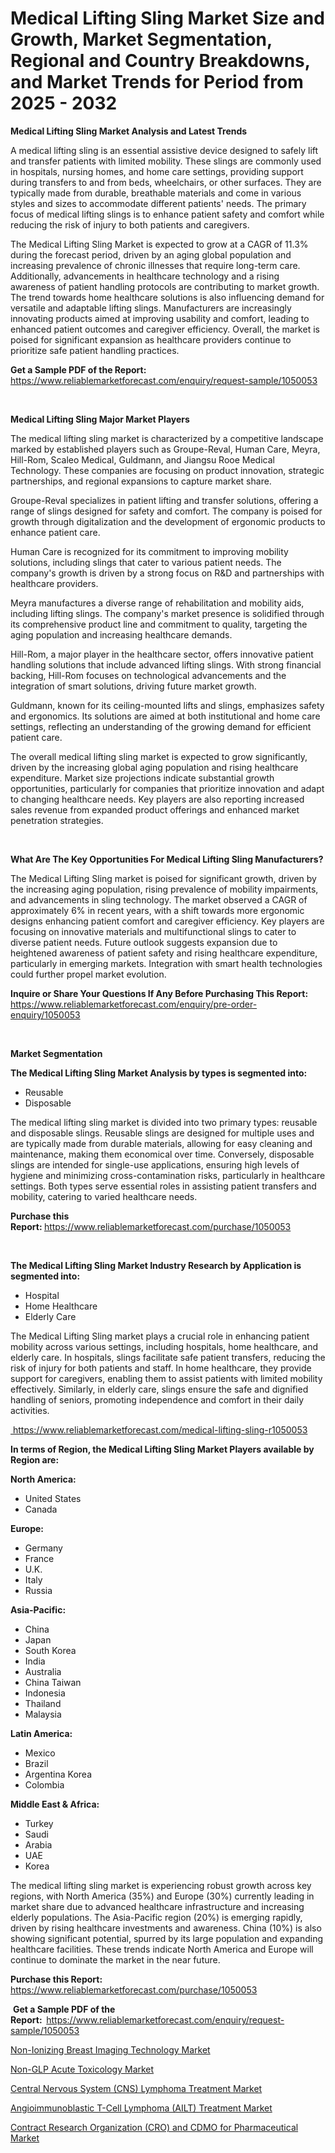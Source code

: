 <p><h1>Medical Lifting Sling Market Size and Growth, Market Segmentation, Regional and Country Breakdowns, and Market Trends for Period from 2025 -  2032</h1></p><p><strong>Medical Lifting Sling Market Analysis and Latest Trends</strong></p>
<p><p>A medical lifting sling is an essential assistive device designed to safely lift and transfer patients with limited mobility. These slings are commonly used in hospitals, nursing homes, and home care settings, providing support during transfers to and from beds, wheelchairs, or other surfaces. They are typically made from durable, breathable materials and come in various styles and sizes to accommodate different patients' needs. The primary focus of medical lifting slings is to enhance patient safety and comfort while reducing the risk of injury to both patients and caregivers.</p><p>The Medical Lifting Sling Market is expected to grow at a CAGR of 11.3% during the forecast period, driven by an aging global population and increasing prevalence of chronic illnesses that require long-term care. Additionally, advancements in healthcare technology and a rising awareness of patient handling protocols are contributing to market growth. The trend towards home healthcare solutions is also influencing demand for versatile and adaptable lifting slings. Manufacturers are increasingly innovating products aimed at improving usability and comfort, leading to enhanced patient outcomes and caregiver efficiency. Overall, the market is poised for significant expansion as healthcare providers continue to prioritize safe patient handling practices.</p></p>
<p><strong>Get a Sample PDF of the Report:&nbsp;</strong> <a href="https://www.reliablemarketforecast.com/enquiry/request-sample/1050053?utm_campaign=1897&utm_medium=2&utm_source=Github&utm_content=ia&utm_term=03032025&utm_id=medical-lifting-sling">https://www.reliablemarketforecast.com/enquiry/request-sample/1050053</a></p>
<p>&nbsp;</p>
<p><strong>Medical Lifting Sling Major Market Players</strong></p>
<p><p>The medical lifting sling market is characterized by a competitive landscape marked by established players such as Groupe-Reval, Human Care, Meyra, Hill-Rom, Scaleo Medical, Guldmann, and Jiangsu Rooe Medical Technology. These companies are focusing on product innovation, strategic partnerships, and regional expansions to capture market share.</p><p>Groupe-Reval specializes in patient lifting and transfer solutions, offering a range of slings designed for safety and comfort. The company is poised for growth through digitalization and the development of ergonomic products to enhance patient care. </p><p>Human Care is recognized for its commitment to improving mobility solutions, including slings that cater to various patient needs. The company's growth is driven by a strong focus on R&D and partnerships with healthcare providers.</p><p>Meyra manufactures a diverse range of rehabilitation and mobility aids, including lifting slings. The company's market presence is solidified through its comprehensive product line and commitment to quality, targeting the aging population and increasing healthcare demands.</p><p>Hill-Rom, a major player in the healthcare sector, offers innovative patient handling solutions that include advanced lifting slings. With strong financial backing, Hill-Rom focuses on technological advancements and the integration of smart solutions, driving future market growth.</p><p>Guldmann, known for its ceiling-mounted lifts and slings, emphasizes safety and ergonomics. Its solutions are aimed at both institutional and home care settings, reflecting an understanding of the growing demand for efficient patient care.</p><p>The overall medical lifting sling market is expected to grow significantly, driven by the increasing global aging population and rising healthcare expenditure. Market size projections indicate substantial growth opportunities, particularly for companies that prioritize innovation and adapt to changing healthcare needs. Key players are also reporting increased sales revenue from expanded product offerings and enhanced market penetration strategies.</p></p>
<p>&nbsp;</p>
<p><strong>What Are The Key Opportunities For Medical Lifting Sling Manufacturers?</strong></p>
<p><p>The Medical Lifting Sling market is poised for significant growth, driven by the increasing aging population, rising prevalence of mobility impairments, and advancements in sling technology. The market observed a CAGR of approximately 6% in recent years, with a shift towards more ergonomic designs enhancing patient comfort and caregiver efficiency. Key players are focusing on innovative materials and multifunctional slings to cater to diverse patient needs. Future outlook suggests expansion due to heightened awareness of patient safety and rising healthcare expenditure, particularly in emerging markets. Integration with smart health technologies could further propel market evolution.</p></p>
<p><strong>Inquire or Share Your Questions If Any Before Purchasing This Report:</strong> <a href="https://www.reliablemarketforecast.com/enquiry/pre-order-enquiry/1050053?utm_campaign=1897&utm_medium=2&utm_source=Github&utm_content=ia&utm_term=03032025&utm_id=medical-lifting-sling">https://www.reliablemarketforecast.com/enquiry/pre-order-enquiry/1050053</a></p>
<p>&nbsp;</p>
<p><strong>Market Segmentation</strong></p>
<p><strong>The Medical Lifting Sling Market Analysis by types is segmented into:</strong></p>
<p><ul><li>Reusable</li><li>Disposable</li></ul></p>
<p><p>The medical lifting sling market is divided into two primary types: reusable and disposable slings. Reusable slings are designed for multiple uses and are typically made from durable materials, allowing for easy cleaning and maintenance, making them economical over time. Conversely, disposable slings are intended for single-use applications, ensuring high levels of hygiene and minimizing cross-contamination risks, particularly in healthcare settings. Both types serve essential roles in assisting patient transfers and mobility, catering to varied healthcare needs.</p></p>
<p><strong>Purchase this Report:&nbsp;</strong><a href="https://www.reliablemarketforecast.com/purchase/1050053?utm_campaign=1897&utm_medium=2&utm_source=Github&utm_content=ia&utm_term=03032025&utm_id=medical-lifting-sling">https://www.reliablemarketforecast.com/purchase/1050053</a></p>
<p>&nbsp;</p>
<p><strong>The Medical Lifting Sling Market Industry Research by Application is segmented into:</strong></p>
<p><ul><li>Hospital</li><li>Home Healthcare</li><li>Elderly Care</li></ul></p>
<p><p>The Medical Lifting Sling market plays a crucial role in enhancing patient mobility across various settings, including hospitals, home healthcare, and elderly care. In hospitals, slings facilitate safe patient transfers, reducing the risk of injury for both patients and staff. In home healthcare, they provide support for caregivers, enabling them to assist patients with limited mobility effectively. Similarly, in elderly care, slings ensure the safe and dignified handling of seniors, promoting independence and comfort in their daily activities.</p></p>
<p><a href="https://www.reliablemarketforecast.com/medical-lifting-sling-r1050053?utm_campaign=1897&utm_medium=2&utm_source=Github&utm_content=ia&utm_term=03032025&utm_id=medical-lifting-sling">&nbsp;https://www.reliablemarketforecast.com/medical-lifting-sling-r1050053</a></p>
<p><strong>In terms of Region, the Medical Lifting Sling Market Players available by Region are:</strong></p>
<p>
    <p> <strong> North America: </strong>
        <ul>
            <li>United States</li>
            <li>Canada</li>
        </ul>
        </p> 
    <p> <strong> Europe: </strong>
        <ul>
            <li>Germany</li>
            <li>France</li>
            <li>U.K.</li>
            <li>Italy</li>
            <li>Russia</li>
        </ul>
        </p> 
    <p> <strong> Asia-Pacific: </strong>
        <ul>
            <li>China</li>
            <li>Japan</li>
            <li>South Korea</li>
            <li>India</li>
            <li>Australia</li>
            <li>China Taiwan</li>
            <li>Indonesia</li>
            <li>Thailand</li>
            <li>Malaysia</li>
        </ul>
        </p> 
    <p> <strong> Latin America: </strong>
        <ul>
            <li>Mexico</li>
            <li>Brazil</li>
            <li>Argentina Korea</li>
            <li>Colombia</li>
        </ul>
        </p> 
    <p> <strong> Middle East & Africa: </strong>
        <ul>
            <li>Turkey</li>
            <li>Saudi</li>
            <li>Arabia</li>
            <li>UAE</li>
            <li>Korea</li>
        </ul>
    </p>
    </p>
<p><p>The medical lifting sling market is experiencing robust growth across key regions, with North America (35%) and Europe (30%) currently leading in market share due to advanced healthcare infrastructure and increasing elderly populations. The Asia-Pacific region (20%) is emerging rapidly, driven by rising healthcare investments and awareness. China (10%) is also showing significant potential, spurred by its large population and expanding healthcare facilities. These trends indicate North America and Europe will continue to dominate the market in the near future.</p></p>
<p><strong>Purchase this Report: </strong><a href="https://www.reliablemarketforecast.com/purchase/1050053?utm_campaign=1897&utm_medium=2&utm_source=Github&utm_content=ia&utm_term=03032025&utm_id=medical-lifting-sling">https://www.reliablemarketforecast.com/purchase/1050053</a></p>
<p>&nbsp;<strong>Get a Sample PDF of the Report:&nbsp;&nbsp;</strong><a href="https://www.reliablemarketforecast.com/enquiry/request-sample/1050053?utm_campaign=1897&utm_medium=2&utm_source=Github&utm_content=ia&utm_term=03032025&utm_id=medical-lifting-sling">https://www.reliablemarketforecast.com/enquiry/request-sample/1050053</a></p>
<p><strong></strong></p>
<p><p><a href="https://github.com/kimanyuzuga/Market-Research-Report-List-1/blob/main/non-ionizing-breast-imaging-technology-market.md?utm_campaign=1897&utm_medium=2&utm_source=Github&utm_content=ia&utm_term=03032025&utm_id=medical-lifting-sling">Non-Ionizing Breast Imaging Technology Market</a></p><p><a href="https://github.com/ludongfomban/Market-Research-Report-List-1/blob/main/non-glp-acute-toxicology-market.md?utm_campaign=1897&utm_medium=2&utm_source=Github&utm_content=ia&utm_term=03032025&utm_id=medical-lifting-sling">Non-GLP Acute Toxicology Market</a></p><p><a href="https://github.com/giardafshaxb/Market-Research-Report-List-1/blob/main/central-nervous-system-cns-lymphoma-treatment-market.md?utm_campaign=1897&utm_medium=2&utm_source=Github&utm_content=ia&utm_term=03032025&utm_id=medical-lifting-sling">Central Nervous System (CNS) Lymphoma Treatment Market</a></p><p><a href="https://github.com/naulasulakr0/Market-Research-Report-List-1/blob/main/angioimmunoblastic-t-cell-lymphoma-ailt-treatment-market.md?utm_campaign=1897&utm_medium=2&utm_source=Github&utm_content=ia&utm_term=03032025&utm_id=medical-lifting-sling">Angioimmunoblastic T-Cell Lymphoma (AILT) Treatment Market</a></p><p><a href="https://github.com/lalkobrinarb/Market-Research-Report-List-1/blob/main/contract-research-organization-cro-and-cdmo-for-pharmaceutical-market.md?utm_campaign=1897&utm_medium=2&utm_source=Github&utm_content=ia&utm_term=03032025&utm_id=medical-lifting-sling">Contract Research Organization (CRO) and CDMO for Pharmaceutical Market</a></p></p>